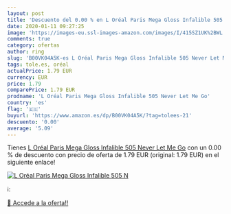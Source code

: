```yaml
---
layout: post
title: 'Descuento del 0.00 % en L Oréal Paris Mega Gloss Infalible 505 N'
date: 2020-01-11 09:27:25
image: 'https://images-eu.ssl-images-amazon.com/images/I/415SZ1UK%2BWL._SL200_.jpg'
comments: true
category: ofertas
author: ring
slug: 'B00VK04A5K-es L Oréal Paris Mega Gloss Infalible 505 Never Let Me Go'
tags: tole.es, oréal
actualPrice: 1.79 EUR
currency: EUR
price: 1.79
comparePrice: 1.79 EUR
prodname: 'L Oréal Paris Mega Gloss Infalible 505 Never Let Me Go'
country: 'es'
flag: '🇪🇸'
buyurl: 'https://www.amazon.es/dp/B00VK04A5K/?tag=tolees-21'
descuento: '0.00'
average: '5.09'
---
```


Tienes [L Oréal Paris Mega Gloss Infalible 505 Never Let Me Go](https://www.amazon.es/dp/B00VK04A5K/?tag=tolees-21) con un 0.00 % de descuento con precio de oferta de 1.79 EUR (original: 1.79 EUR) en el siguiente enlace!

[![L Oréal Paris Mega Gloss Infalible 505 N](https://images-eu.ssl-images-amazon.com/images/I/415SZ1UK%2BWL._SL200_.jpg)](https://www.amazon.es/dp/B00VK04A5K/?tag=tolees-21)

ℹ️:


[🛒 Accede a la oferta!!](https://www.amazon.es/dp/B00VK04A5K/?tag=tolees-21)
